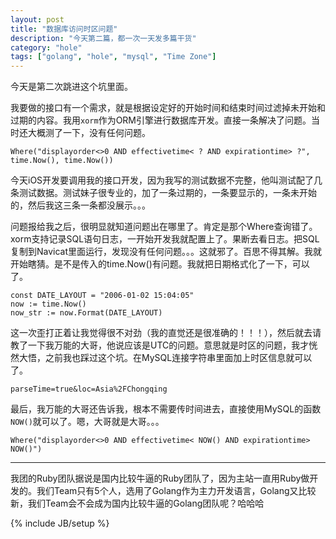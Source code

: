 ```yaml
---
layout: post
title: "数据库访问时区问题"
description: "今天第二篇，都一次一天发多篇干货"
category: "hole"
tags: ["golang", "hole", "mysql", "Time Zone"]
---
```


今天是第二次跳进这个坑里面。

我要做的接口有一个需求，就是根据设定好的开始时间和结束时间过滤掉未开始和过期的内容。我用`xorm`作为ORM引擎进行数据库开发。直接一条解决了问题。当时还大概测了一下，没有任何问题。

	Where("displayorder<>0 AND effectivetime< ? AND expirationtime> ?", time.Now(), time.Now())

今天iOS开发要调用我的接口开发，因为我写的测试数据不完整，他叫测试配了几条测试数据。测试妹子很专业的，加了一条过期的，一条要显示的，一条未开始的，然后我这三条一条都没展示。。。

问题报给我之后，很明显就知道问题出在哪里了。肯定是那个Where查询错了。xorm支持记录SQL语句日志，一开始开发我就配置上了。果断去看日志。把SQL复制到Navicat里面运行，发现没有任何问题。。。这就邪了。百思不得其解。我就开始瞎猜。是不是传入的time.Now()有问题。我就把日期格式化了一下，可以了。

	const DATE_LAYOUT = "2006-01-02 15:04:05"
	now := time.Now()
	now_str := now.Format(DATE_LAYOUT)

这一次歪打正着让我觉得很不对劲（我的直觉还是很准确的！！！），然后就去请教了一下我万能的大哥，他说应该是UTC的问题。意思就是时区的问题，我才恍然大悟，之前我也踩过这个坑。在MySQL连接字符串里面加上时区信息就可以了。

	parseTime=true&loc=Asia%2FChongqing

最后，我万能的大哥还告诉我，根本不需要传时间进去，直接使用MySQL的函数`NOW()`就可以了。嗯，大哥就是大哥。。。

	Where("displayorder<>0 AND effectivetime< NOW() AND expirationtime> NOW()")

---

我团的Ruby团队据说是国内比较牛逼的Ruby团队了，因为主站一直用Ruby做开发的。我们Team只有5个人，选用了Golang作为主力开发语言，Golang又比较新，我们Team会不会成为国内比较牛逼的Golang团队呢？哈哈哈


{% include JB/setup %}